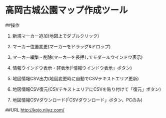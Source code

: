 # 高岡古城公園マップ作成ツール

##操作

1. 新規マーカー追加(地図上でダブルクリック)

2. マーカー位置変更(マーカーをドラッグ&ドロップ)

3. マーカー編集・削除(マーカーを長押しでモダールウインドウ表示)

4. 情報ウインドウ表示・非表示(「情報ウインドウ表示」ボタン) 

5. 地図情報CSV出力(地図変更時に自動でCSVテキストエリア更新)

6. 地図情報CSV復元(CSVテキストエリアにCSVを貼り付けて「復元」ボタン)

6. 地図情報CSVダウンロード(「CSVダウンロード」ボタン、PCのみ) 


##URL
  http://kojo.niiyz.com/

